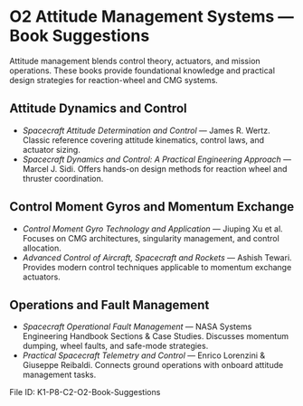 # O2 Attitude Management Systems — Book Suggestions

Attitude management blends control theory, actuators, and mission operations. These books provide foundational knowledge and practical design strategies for reaction-wheel and CMG systems.

## Attitude Dynamics and Control
- *Spacecraft Attitude Determination and Control* — James R. Wertz. Classic reference covering attitude kinematics, control laws, and actuator sizing.
- *Spacecraft Dynamics and Control: A Practical Engineering Approach* — Marcel J. Sidi. Offers hands-on design methods for reaction wheel and thruster coordination.

## Control Moment Gyros and Momentum Exchange
- *Control Moment Gyro Technology and Application* — Jiuping Xu et al. Focuses on CMG architectures, singularity management, and control allocation.
- *Advanced Control of Aircraft, Spacecraft and Rockets* — Ashish Tewari. Provides modern control techniques applicable to momentum exchange actuators.

## Operations and Fault Management
- *Spacecraft Operational Fault Management* — NASA Systems Engineering Handbook Sections & Case Studies. Discusses momentum dumping, wheel faults, and safe-mode strategies.
- *Practical Spacecraft Telemetry and Control* — Enrico Lorenzini & Giuseppe Reibaldi. Connects ground operations with onboard attitude management tasks.

File ID: K1-P8-C2-O2-Book-Suggestions
